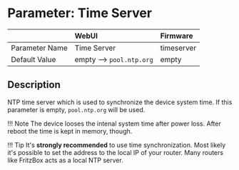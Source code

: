 # Parameter: Time Server

|                   | WebUI               | Firmware
|:---               |:---                 |:----
| Parameter Name    | Time Server         | timeserver
| Default Value     | empty --> `pool.ntp.org` | empty


## Description

NTP time server which is used to synchronize the device system time. 
If this parameter is empty, `pool.ntp.org` will be used.


!!! Note
    The device looses the intenal system time after power loss. 
    After reboot the time is kept in memory, though.


!!! Tip
    It's **strongly recommended** to use time synchronization. 
    Most likely it's possible to set the address to the local IP of your router. 
    Many routers like FritzBox acts as a local NTP server.

